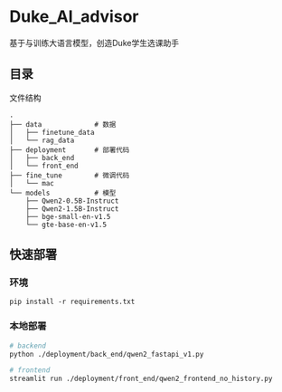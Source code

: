 # Duke_AI_advisor
基于与训练大语言模型，创造Duke学生选课助手

## 目录
文件结构
```
.
├── data             # 数据
│   ├── finetune_data
│   └── rag_data
├── deployment       # 部署代码
│   ├── back_end
│   └── front_end
├── fine_tune        # 微调代码
│   └── mac
└── models           # 模型
    ├── Qwen2-0.5B-Instruct
    ├── Qwen2-1.5B-Instruct
    ├── bge-small-en-v1.5
    └── gte-base-en-v1.5
```


## 快速部署
### 环境
```
pip install -r requirements.txt
```

### 本地部署
``` bash
# backend
python ./deployment/back_end/qwen2_fastapi_v1.py 

# frontend
streamlit run ./deployment/front_end/qwen2_frontend_no_history.py
```